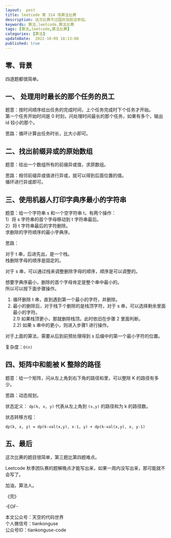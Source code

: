 ```yaml
---   
layout:  post  
title: leetcode 第 314 场算法比赛  
description: 这次比赛不过国庆加班没参加。  
keywords: 算法,leetcode,算法比赛  
tags: [算法,leetcode,算法比赛]    
categories: [算法]  
updateDate:  2022-10-09 18:13:00  
published: true  
---  
```



## 零、背景  


四道题都很简单。  


## 一、 处理用时最长的那个任务的员工  


题意：按时间顺序给出任务的完成时间，上个任务完成时下个任务才开始。  
第一个任务开始时间是 0 时刻，问处理时间最长的那个任务，如果有多个，输出id 较小的那个。  


思路：循环计算出任务时长，比大小即可。  


## 二、找出前缀异或的原始数组  

题意：给出一个数组所有的前缀异或值，求原数组。  


思路：相邻前缀异或值进行异或，就可以得到后面位置的值。  
循环进行异或即可。  


## 三、使用机器人打印字典序最小的字符串  


题意：给一个字符串 s 和一个空字符串 t，有两个操作：  
1）将 s 字符串的首个字母移动到 t 字符串最后。  
2）将 t 字符串最后的字符删除。  
求删除的字符顺序的最小字典序。  


思路：  


对于 t 串，后进先出，是一个栈。  
栈删除字母的顺序是固定的。  


对于 s 串，可以通过栈来调整删除字母的顺序，顺序是可以调整的。  



想要字典序最小，删除的首个字母肯定是整个串中最小的。  
所以可以按下面步骤操作。  


1) 循环删除 t 串，直到遇到第一个最小的字符，并删除。  
2) 最小的删除后，对于栈下个删除的是栈顶字符，对于 s 串，可以选择剩余里面最小的字符。  
  2.1) 如果栈顶更小，那就删除栈顶。此时依旧在步骤 2 里面判断。    
  2.2) 如果 s 串中的更小，则进入步骤1 进行操作。  


对于上面的算法，需要从后到前预处理得到 s 后缀中的第一个最小字符的位置。  


复杂度：`O(n)`  


## 四、矩阵中和能被 K 整除的路径  


题意：给一个矩阵，问从左上角到右下角的路径和里，可以整除 K 的路径有多少。  


思路：动态规划。  


状态定义： `dp(k, x, y)`  代表从左上角到 `(x,y)` 的路径和为 k 的路径数。  


状态转移方程：  


```
dp(k, x, y) = dp(k-val(x,y), x-1, y) + dp(k-val(x,y), x, y-1)
```



## 五、最后  


这次比赛的题目很简单，第三题比第四题难点。  


Leetcode 秋季团队赛的题解晚点才能写出来，如果一周内没写出来，那可能就不会写了。  




加油，算法人。  


《完》  


-EOF-  



本文公众号：天空的代码世界  
个人微信号：tiankonguse  
公众号ID：tiankonguse-code  
  

